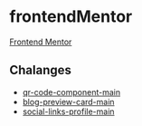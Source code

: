 # frontendMentor

[Frontend Mentor](https://www.frontendmentor.io/)

## Chalanges

- [qr-code-component-main](https://mohamedkerkeb.github.io/frontendMentor/qr-code-component-main)
- [blog-preview-card-main](https://mohamedkerkeb.github.io/frontendMentor/blog-preview-card-main)
- [social-links-profile-main](https://mohamedkerkeb.github.io/frontendMentor/social-links-profile-main/)
